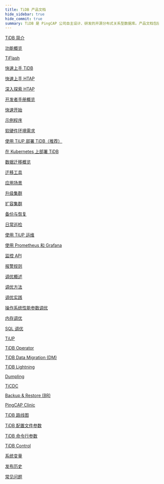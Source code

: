 ```yaml
---
title: TiDB 产品文档
hide_sidebar: true
hide_commit: true
summary: TiDB 是 PingCAP 公司自主设计、研发的开源分布式关系型数据库。产品文档包括了 TiDB 简介、功能概览、TiFlash、快速上手 TiDB、HTAP、开发者手册概览、软硬件环境需求、使用 TiUP 部署 TiDB、数据迁移概览、运维、监控、调优、工具、TiDB 路线图、配置文件参数、命令行参数、TiDB Control、系统变量、发布历史、常见问题。
---
```


<LearningPathContainer platform="tidb" title="TiDB" subTitle="TiDB 是 PingCAP 公司自主设计、研发的开源分布式关系型数据库。您可以在这里查看概念介绍、操作指南、应用开发、参考等产品文档。">

<LearningPath label="了解" icon="cloud1">

[TiDB 简介](https://docs.pingcap.com/zh/tidb/v8.1/overview)

[功能概览](https://docs.pingcap.com/zh/tidb/v8.1/basic-features)

[TiFlash](https://docs.pingcap.com/zh/tidb/v8.1/tiflash-overview)

</LearningPath>

<LearningPath label="试用" icon="cloud5">

[快速上手 TiDB](https://docs.pingcap.com/zh/tidb/v8.1/quick-start-with-tidb)

[快速上手 HTAP](https://docs.pingcap.com/zh/tidb/v8.1/quick-start-with-htap)

[深入探索 HTAP](https://docs.pingcap.com/zh/tidb/v8.1/explore-htap)

</LearningPath>

<LearningPath label="开发" icon="doc8">

[开发者手册概览](https://docs.pingcap.com/zh/tidb/v8.1/dev-guide-overview)

[快速开始](https://docs.pingcap.com/zh/tidb/v8.1/dev-guide-build-cluster-in-cloud)

[示例程序](https://docs.pingcap.com/zh/tidb/v8.1/dev-guide-sample-application-java-spring-boot)

</LearningPath>

<LearningPath label="部署" icon="deploy">

[软硬件环境需求](https://docs.pingcap.com/zh/tidb/v8.1/hardware-and-software-requirements)

[使用 TiUP 部署 TiDB（推荐）](https://docs.pingcap.com/zh/tidb/v8.1/production-deployment-using-tiup)

[在 Kubernetes 上部署 TiDB](https://docs.pingcap.com/zh/tidb-in-kubernetes/stable)

</LearningPath>

<LearningPath label="迁移" icon="cloud3">

[数据迁移概览](https://docs.pingcap.com/zh/tidb/v8.1/migration-overview)

[迁移工具](https://docs.pingcap.com/zh/tidb/v8.1/migration-tools)

[应用场景](https://docs.pingcap.com/zh/tidb/v8.1/migrate-aurora-to-tidb)

</LearningPath>

<LearningPath label="运维" icon="maintain">

[升级集群](https://docs.pingcap.com/zh/tidb/v8.1/upgrade-tidb-using-tiup)

[扩容集群](https://docs.pingcap.com/zh/tidb/v8.1/scale-tidb-using-tiup)

[备份与恢复](https://docs.pingcap.com/zh/tidb/v8.1/backup-and-restore-overview)

[日常巡检](https://docs.pingcap.com/zh/tidb/v8.1/daily-check)

[使用 TiUP 运维](https://docs.pingcap.com/zh/tidb/v8.1/maintain-tidb-using-tiup)

</LearningPath>

<LearningPath label="监控" icon="cloud6">

[使用 Prometheus 和 Grafana](https://docs.pingcap.com/zh/tidb/v8.1/tidb-monitoring-framework)

[监控 API](https://docs.pingcap.com/zh/tidb/v8.1/tidb-monitoring-api)

[报警规则](https://docs.pingcap.com/zh/tidb/v8.1/alert-rules)

</LearningPath>

<LearningPath label="调优" icon="tidb-cloud-tune">

[调优概述](https://docs.pingcap.com/zh/tidb/v8.1/performance-tuning-overview)

[调优方法](https://docs.pingcap.com/zh/tidb/v8.1/performance-tuning-methods)

[调优实践](https://docs.pingcap.com/zh/tidb/v8.1/performance-tuning-practices)

[操作系统性能参数调优](https://docs.pingcap.com/zh/tidb/v8.1/tune-operating-system)

[内存调优](https://docs.pingcap.com/zh/tidb/v8.1/configure-memory-usage)

[SQL 调优](https://docs.pingcap.com/zh/tidb/v8.1/sql-tuning-overview)

</LearningPath>

<LearningPath label="工具" icon="doc7">

[TiUP](https://docs.pingcap.com/zh/tidb/v8.1/tiup-overview)

[TiDB Operator](https://docs.pingcap.com/zh/tidb/v8.1/tidb-operator-overview)

[TiDB Data Migration (DM)](https://docs.pingcap.com/zh/tidb/v8.1/dm-overview)

[TiDB Lightning](https://docs.pingcap.com/zh/tidb/v8.1/tidb-lightning-overview)

[Dumpling](https://docs.pingcap.com/zh/tidb/v8.1/dumpling-overview)

[TiCDC](https://docs.pingcap.com/zh/tidb/v8.1/ticdc-overview)

[Backup & Restore (BR)](https://docs.pingcap.com/zh/tidb/v8.1/backup-and-restore-overview)

[PingCAP Clinic](https://docs.pingcap.com/zh/tidb/v8.1/clinic-introduction)

</LearningPath>

<LearningPath label="参考" icon="cloud-dev">

[TiDB 路线图](https://docs.pingcap.com/zh/tidb/v8.1/tidb-roadmap)

[TiDB 配置文件参数](https://docs.pingcap.com/zh/tidb/v8.1/tidb-configuration-file)

[TiDB 命令行参数](https://docs.pingcap.com/zh/tidb/v8.1/command-line-flags-for-tidb-configuration)

[TiDB Control](https://docs.pingcap.com/zh/tidb/v8.1/tidb-control)

[系统变量](https://docs.pingcap.com/zh/tidb/v8.1/system-variables)

[发布历史](https://docs.pingcap.com/zh/tidb/v8.1/release-notes)

[常见问题](https://docs.pingcap.com/zh/tidb/v8.1/faq-overview)

</LearningPath>

</LearningPathContainer>
